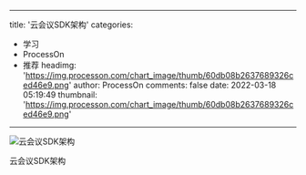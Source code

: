 
---
title: '云会议SDK架构'
categories: 
 - 学习
 - ProcessOn
 - 推荐
headimg: 'https://img.processon.com/chart_image/thumb/60db08b2637689326ced46e9.png'
author: ProcessOn
comments: false
date: 2022-03-18 05:19:49
thumbnail: 'https://img.processon.com/chart_image/thumb/60db08b2637689326ced46e9.png'
---

<div>   
<img class="thumb" alt="云会议SDK架构" src="https://img.processon.com/chart_image/thumb/60db08b2637689326ced46e9.png" referrerpolicy="no-referrer">
<p>云会议SDK架构</p>  
</div>
            
